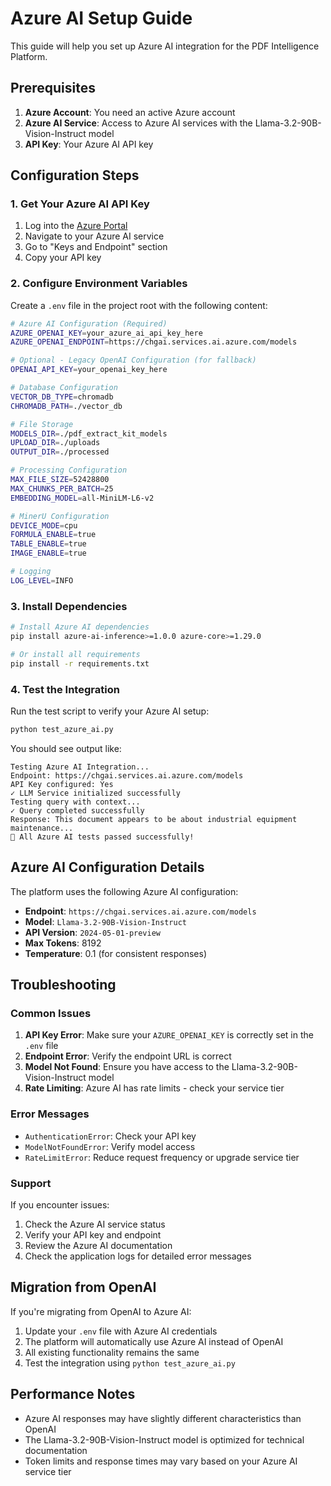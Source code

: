 # Azure AI Setup Guide

This guide will help you set up Azure AI integration for the PDF Intelligence Platform.

## Prerequisites

1. **Azure Account**: You need an active Azure account
2. **Azure AI Service**: Access to Azure AI services with the Llama-3.2-90B-Vision-Instruct model
3. **API Key**: Your Azure AI API key

## Configuration Steps

### 1. Get Your Azure AI API Key

1. Log into the [Azure Portal](https://portal.azure.com)
2. Navigate to your Azure AI service
3. Go to "Keys and Endpoint" section
4. Copy your API key

### 2. Configure Environment Variables

Create a `.env` file in the project root with the following content:

```bash
# Azure AI Configuration (Required)
AZURE_OPENAI_KEY=your_azure_ai_api_key_here
AZURE_OPENAI_ENDPOINT=https://chgai.services.ai.azure.com/models

# Optional - Legacy OpenAI Configuration (for fallback)
OPENAI_API_KEY=your_openai_key_here

# Database Configuration
VECTOR_DB_TYPE=chromadb
CHROMADB_PATH=./vector_db

# File Storage
MODELS_DIR=./pdf_extract_kit_models
UPLOAD_DIR=./uploads
OUTPUT_DIR=./processed

# Processing Configuration
MAX_FILE_SIZE=52428800
MAX_CHUNKS_PER_BATCH=25
EMBEDDING_MODEL=all-MiniLM-L6-v2

# MinerU Configuration
DEVICE_MODE=cpu
FORMULA_ENABLE=true
TABLE_ENABLE=true
IMAGE_ENABLE=true

# Logging
LOG_LEVEL=INFO
```

### 3. Install Dependencies

```bash
# Install Azure AI dependencies
pip install azure-ai-inference>=1.0.0 azure-core>=1.29.0

# Or install all requirements
pip install -r requirements.txt
```

### 4. Test the Integration

Run the test script to verify your Azure AI setup:

```bash
python test_azure_ai.py
```

You should see output like:
```
Testing Azure AI Integration...
Endpoint: https://chgai.services.ai.azure.com/models
API Key configured: Yes
✓ LLM Service initialized successfully
Testing query with context...
✓ Query completed successfully
Response: This document appears to be about industrial equipment maintenance...
🎉 All Azure AI tests passed successfully!
```

## Azure AI Configuration Details

The platform uses the following Azure AI configuration:

- **Endpoint**: `https://chgai.services.ai.azure.com/models`
- **Model**: `Llama-3.2-90B-Vision-Instruct`
- **API Version**: `2024-05-01-preview`
- **Max Tokens**: 8192
- **Temperature**: 0.1 (for consistent responses)

## Troubleshooting

### Common Issues

1. **API Key Error**: Make sure your `AZURE_OPENAI_KEY` is correctly set in the `.env` file
2. **Endpoint Error**: Verify the endpoint URL is correct
3. **Model Not Found**: Ensure you have access to the Llama-3.2-90B-Vision-Instruct model
4. **Rate Limiting**: Azure AI has rate limits - check your service tier

### Error Messages

- `AuthenticationError`: Check your API key
- `ModelNotFoundError`: Verify model access
- `RateLimitError`: Reduce request frequency or upgrade service tier

### Support

If you encounter issues:
1. Check the Azure AI service status
2. Verify your API key and endpoint
3. Review the Azure AI documentation
4. Check the application logs for detailed error messages

## Migration from OpenAI

If you're migrating from OpenAI to Azure AI:

1. Update your `.env` file with Azure AI credentials
2. The platform will automatically use Azure AI instead of OpenAI
3. All existing functionality remains the same
4. Test the integration using `python test_azure_ai.py`

## Performance Notes

- Azure AI responses may have slightly different characteristics than OpenAI
- The Llama-3.2-90B-Vision-Instruct model is optimized for technical documentation
- Token limits and response times may vary based on your Azure AI service tier
